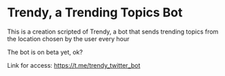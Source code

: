 # Trendy, a Trending Topics Bot

This is a creation scripted of Trendy, a bot that sends trending topics from the location chosen by the user every hour

The bot is on beta yet, ok?

Link for access: https://t.me/trendy_twitter_bot
